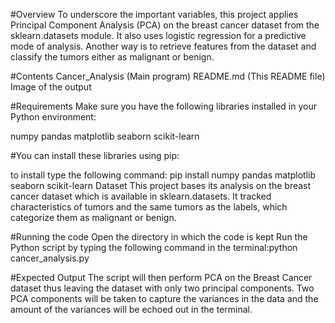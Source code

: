 #Overview
To underscore the important variables, this project applies Principal Component Analysis (PCA) on the breast cancer dataset from the sklearn.datasets module. It also uses logistic regression for a predictive mode of analysis. Another way is to retrieve features from the dataset and classify the tumors either as malignant or benign.

#Contents
Cancer_Analysis (Main program)
README.md (This README file)
Image of the output

#Requirements
Make sure you have the following libraries installed in your Python environment:

numpy
pandas
matplotlib
seaborn
scikit-learn

#You can install these libraries using pip:

to install type the following command: pip install numpy pandas matplotlib seaborn scikit-learn
Dataset
This project bases its analysis on the breast cancer dataset which is available in sklearn.datasets. It tracked characteristics of tumors and the same tumors as the labels, which categorize them as malignant or benign.

#Running the code
Open the directory in which the code is kept
Run the Python script by typing the following command in the terminal:python cancer_analysis.py

#Expected Output
The script will then perform PCA on the Breast Cancer dataset thus leaving the dataset with only two principal components.
Two PCA components will be taken to capture the variances in the data and the amount of the variances will be echoed out in the terminal.

